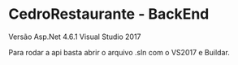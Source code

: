 # CedroRestaurante - BackEnd

Versão Asp.Net 4.6.1
Visual Studio 2017

Para rodar a api basta abrir o arquivo .sln com o VS2017 e Buildar.
